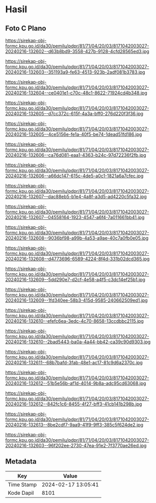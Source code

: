 # Hasil

## Foto C Plano

https://sirekap-obj-formc.kpu.go.id/da30/pemilu/pdpr/81/71/04/20/03/8171042003027-20240216-132602--d63b8bd9-3558-427b-9128-4cfd28565ed3.jpg

https://sirekap-obj-formc.kpu.go.id/da30/pemilu/pdpr/81/71/04/20/03/8171042003027-20240216-132603--351193a9-fe63-4513-923b-2adf081b3783.jpg

https://sirekap-obj-formc.kpu.go.id/da30/pemilu/pdpr/81/71/04/20/03/8171042003027-20240216-132604--ce0401e1-c70c-48c1-8622-71924cd4b348.jpg

https://sirekap-obj-formc.kpu.go.id/da30/pemilu/pdpr/81/71/04/20/03/8171042003027-20240216-132605--d7cc372c-615f-4a3a-bff0-276d220f3f36.jpg

https://sirekap-obj-formc.kpu.go.id/da30/pemilu/pdpr/81/71/04/20/03/8171042003027-20240216-132605--4ce5156e-fe1a-40f5-be74-1dead51fd186.jpg

https://sirekap-obj-formc.kpu.go.id/da30/pemilu/pdpr/81/71/04/20/03/8171042003027-20240216-132606--ca76d081-eaa1-4363-b24c-97d72236f2fb.jpg

https://sirekap-obj-formc.kpu.go.id/da30/pemilu/pdpr/81/71/04/20/03/8171042003027-20240216-132606--a66dc147-615c-4de5-a0c1-1821a6a7cfec.jpg

https://sirekap-obj-formc.kpu.go.id/da30/pemilu/pdpr/81/71/04/20/03/8171042003027-20240216-132607--dac88eb5-b1e4-4a8f-a3d5-ad4220c5fa32.jpg

https://sirekap-obj-formc.kpu.go.id/da30/pemilu/pdpr/81/71/04/20/03/8171042003027-20240216-132607--04558164-1923-4547-a6f4-7a011661bb41.jpg

https://sirekap-obj-formc.kpu.go.id/da30/pemilu/pdpr/81/71/04/20/03/8171042003027-20240216-132608--9036bf98-a99b-4a53-a9ae-40c7a0fb0e05.jpg

https://sirekap-obj-formc.kpu.go.id/da30/pemilu/pdpr/81/71/04/20/03/8171042003027-20240216-132608--d4773696-6589-4224-8f4d-331b02dcd365.jpg

https://sirekap-obj-formc.kpu.go.id/da30/pemilu/pdpr/81/71/04/20/03/8171042003027-20240216-132609--5dd290e7-d2cf-4e58-a4f5-c3dc14ef25b1.jpg

https://sirekap-obj-formc.kpu.go.id/da30/pemilu/pdpr/81/71/04/20/03/8171042003027-20240216-132609--1fd340ee-58b3-415d-9585-240662509ed1.jpg

https://sirekap-obj-formc.kpu.go.id/da30/pemilu/pdpr/81/71/04/20/03/8171042003027-20240216-132610--efefc6ea-3edc-4c70-8658-13ccdbbc2115.jpg

https://sirekap-obj-formc.kpu.go.id/da30/pemilu/pdpr/81/71/04/20/03/8171042003027-20240216-132610--2bad5443-ba0a-4a44-bb42-ca39c90d9303.jpg

https://sirekap-obj-formc.kpu.go.id/da30/pemilu/pdpr/81/71/04/20/03/8171042003027-20240216-132611--68b7bafd-3fab-48e1-ac17-81c9d6a2370c.jpg

https://sirekap-obj-formc.kpu.go.id/da30/pemilu/pdpr/81/71/04/20/03/8171042003027-20240216-132612--51b5e56b-af1d-4014-9b8a-adc95cd63068.jpg

https://sirekap-obj-formc.kpu.go.id/da30/pemilu/pdpr/81/71/04/20/03/8171042003027-20240216-132612--842fc1c6-8455-4f27-bff3-41cb141b298b.jpg

https://sirekap-obj-formc.kpu.go.id/da30/pemilu/pdpr/81/71/04/20/03/8171042003027-20240216-132613--8be2cdf7-9aa9-41f9-9ff3-385c5f624de2.jpg

https://sirekap-obj-formc.kpu.go.id/da30/pemilu/pdpr/81/71/04/20/03/8171042003027-20240216-132603--96f202ee-2730-47ea-91e2-7f3770ae26ed.jpg


## Metadata

| Key        | Value               |
| ---------- | ------------------- |
| Time Stamp | 2024-02-17 13:05:41 |
| Kode Dapil | 8101                |



